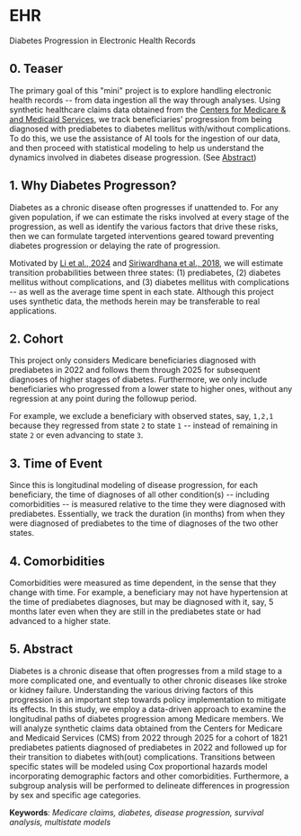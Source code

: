 # EHR
Diabetes Progression in Electronic Health Records


## 0. Teaser
The primary goal of this "mini" project is to explore handling electronic health records -- from data ingestion
all the way through analyses. Using synthetic healthcare claims data obtained from the 
[Centers for Medicare & and Medicaid Services](https://data.cms.gov/collection/synthetic-medicare-enrollment-fee-for-service-claims-and-prescription-drug-event), 
we track beneficiaries' progression from being diagnosed with prediabetes to diabetes mellitus with/without complications. 
To do this, we use the assistance of AI tools for the ingestion of our data, and then proceed with statistical 
modeling to help us understand the dynamics involved in diabetes disease progression. (See [Abstract](#1-abstract))


## 1. Why Diabetes Progresson?
Diabetes as a chronic disease often progresses if unattended to. For any given population, if we can estimate the
risks involved at every stage of the progression, as well as identify the various factors that drive these risks,
then we can formulate targeted interventions geared toward preventing diabetes progression or delaying the rate 
of progression. 

Motivated by [Li et al., 2024](https://pubmed.ncbi.nlm.nih.gov/39345707/) and 
[Siriwardhana et al., 2018](https://pubmed.ncbi.nlm.nih.gov/29914451/), we will estimate transition probabilities 
between three states: (1) prediabetes, (2) diabetes mellitus without complications, and (3) diabetes mellitus with
complications -- as well as the average time spent in each state. Although this project uses synthetic data, 
the methods herein may be transferable to real applications.


## 2. Cohort
This project only considers Medicare beneficiaries diagnosed with prediabetes in 2022 and follows them through 
2025 for subsequent diagnoses of higher stages of diabetes. Furthermore, we only include beneficiaries who 
progressed from a lower state to higher ones, without any regression at any point during the followup period.

For example, we exclude a beneficiary with observed states, say, `1,2,1` because they regressed from state `2` to 
state `1` -- instead of remaining in state `2` or even advancing to state `3`. 


## 3. Time of Event
Since this is longitudinal modeling of disease progression, for each beneficiary, the time of diagnoses of 
all other condition(s) -- including comorbidities -- is measured relative to the time they were diagnosed with 
prediabetes. Essentially, we track the duration (in months) from when they were diagnosed of prediabetes to the 
time of diagnoses of the two other states.


## 4. Comorbidities
Comorbidities were measured as time dependent, in the sense that they change with time. For example,
a beneficiary may not have hypertension at the time of prediabetes diagnoses, but may be diagnosed with it,
say, 5 months later even when they are still in the prediabetes state or had advanced to a higher state.


## 5. Abstract
Diabetes is a chronic disease that often progresses from a mild stage to a more complicated one, and eventually 
to other chronic diseases like stroke or kidney failure. Understanding the various driving factors of this 
progression is an important step towards policy implementation to mitigate its effects. In this study, we employ a 
data-driven approach to examine the longitudinal paths of diabetes progression among Medicare members. We will 
analyze synthetic claims data obtained from the Centers for Medicare and Medicaid Services (CMS) from 2022 
through 2025 for a cohort of 1821 prediabetes patients diagnosed of prediabetes in 2022 and followed up for their 
transition to diabetes with(out) complications. Transitions between specific states will be modeled using 
Cox proportional hazards model incorporating demographic factors and other comorbidities. Furthermore, a subgroup 
analysis will be performed to delineate differences in progression by sex and specific age categories.

**Keywords**: *Medicare claims, diabetes, disease progression, survival analysis, multistate models*


